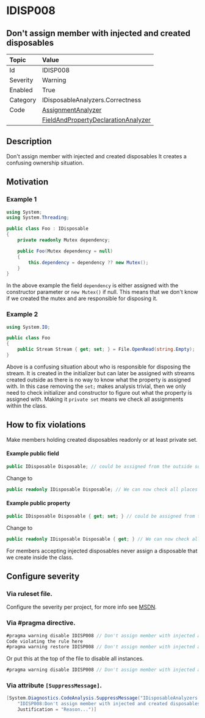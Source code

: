 # IDISP008
## Don't assign member with injected and created disposables

| Topic    | Value
| :--      | :--
| Id       | IDISP008
| Severity | Warning
| Enabled  | True
| Category | IDisposableAnalyzers.Correctness
| Code     | [AssignmentAnalyzer](https://github.com/DotNetAnalyzers/IDisposableAnalyzers/blob/master/IDisposableAnalyzers/Analyzers/AssignmentAnalyzer.cs)
|          | [FieldAndPropertyDeclarationAnalyzer](https://github.com/DotNetAnalyzers/IDisposableAnalyzers/blob/master/IDisposableAnalyzers/Analyzers/FieldAndPropertyDeclarationAnalyzer.cs)

## Description

Don't assign member with injected and created disposables It creates a confusing ownership situation.

## Motivation

### Example 1
```cs
using System;
using System.Threading;

public class Foo : IDisposable
{
    private readonly Mutex dependency;

    public Foo(Mutex dependency = null)
    {
        this.dependency = dependency ?? new Mutex();
    }
}
```
In the above example the field `dependency` is either assigned with the constructor parameter or `new Mutex()` if null. This means that we don't know if we created the mutex and are responsible for disposing it.

### Example 2

```c#
using System.IO;

public class Foo
{
    public Stream Stream { get; set; } = File.OpenRead(string.Empty);
}
```

Above is a confusing situation about who is responsible for disposing the stream. 
It is created in the initializer but can later be assigned with streams created outside as there is no way to know what the property is assigned with.
In this case removing the `set;` makes analysis trivial, then we only need to check initializer and constructor to figure out what the property is assigned with.
Making it `private set` means we check all assignments within the class.

## How to fix violations

Make members holding created disposables readonly or at least private set.

#### Example public field
```cs
public IDisposable Disposable; // could be assigned from the outside so we don't know if disposing it is safe.
```
Change to 
```cs
public readonly IDisposable Disposable; // We can now check all places it is assigned and hopefully figure out if we should dispose
```

#### Example public property
```cs
public IDisposable Disposable { get; set; } // could be assigned from the outside so we don't know if disposing it is safe.
```
Change to 
```cs
public readonly IDisposable Disposable { get; } // We can now check all places it is assigned and hopefully figure out if we should dispose
```

For members accepting injected disposables never assign a disposable that we create inside the class.

<!-- start generated config severity -->
## Configure severity

### Via ruleset file.

Configure the severity per project, for more info see [MSDN](https://msdn.microsoft.com/en-us/library/dd264949.aspx).

### Via #pragma directive.
```C#
#pragma warning disable IDISP008 // Don't assign member with injected and created disposables
Code violating the rule here
#pragma warning restore IDISP008 // Don't assign member with injected and created disposables
```

Or put this at the top of the file to disable all instances.
```C#
#pragma warning disable IDISP008 // Don't assign member with injected and created disposables
```

### Via attribute `[SuppressMessage]`.

```C#
[System.Diagnostics.CodeAnalysis.SuppressMessage("IDisposableAnalyzers.Correctness", 
    "IDISP008:Don't assign member with injected and created disposables", 
    Justification = "Reason...")]
```
<!-- end generated config severity -->
